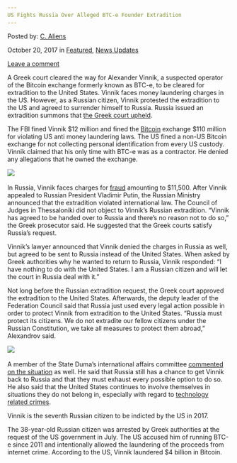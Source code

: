 ```yaml
---
US Fights Russia Over Alleged BTC-e Founder Extradition
---
```

<article class="post-listing post-23165 post type-post status-publish format-standard has-post-thumbnail hentry 
 tag-alleged tag-btce tag-extradition tag-fights tag-founder tag-russia">
    
<div class="post-inner">
    
    
    
<span>Posted by: <a href="https://www.deepdotweb.com/author/caliens/" title="">C. Aliens </a></span>
    
    
<span>October 20, 2017</span>
<span>in <a href="https://www.deepdotweb.com/category/deepdot-news/" rel="category tag">Featured</a>, <a href="https://www.deepdotweb.com/category/news-updates/" rel="category tag">News Updates</a></span>
    
<span><a href="https://www.deepdotweb.com/2017/10/20/us-fights-russia-alleged-btc-e-founder-extradition/#respond">Leave a comment</a></span>
</p>
<div class="clear"></div>
    
<div class="entry">
    
<p>A Greek court cleared the way for Alexander Vinnik, a suspected operator of the Bitcoin exchange formerly known as BTC-e, to be cleared for extradition to the United States. Vinnik faces money laundering charges in the US. However, as a Russian citizen, Vinnik protested the extradition to the US and agreed to surrender himself to Russia. Russia issued an extradition summons that <a href="https://cointelegraph.com/news/btc-es-vinnik-will-go-to-russia-not-us-greek-court-rules">the Greek court upheld</a>.</p>
<p>The FBI fined Vinnik $12 million and fined the <a href="https://www.deepdotweb.com/tag/bitcoin/">Bitcoin</a> exchange $110 million for violating US anti money laundering laws. The US fined a non-US Bitcoin exchange for not collecting personal identification from every US custody. Vinnik claimed that his only time with BTC-e was as a contractor. He denied any allegations that he owned the exchange.</p>
<p><img class="wp-image-23169 aligncenter" src="/imgs/2017/10/word-image-32.jpeg" srcset="/imgs/2017/10/word-image-32.jpeg 640w, /imgs/2017/10/word-image-32-300x170.jpeg 300w" sizes="(max-width: 640px) 100vw, 640px" /></p>
<p>In Russia, Vinnik faces charges for <a href="https://www.deepdotweb.com/tag/fraud/">fraud</a> amounting to $11,500. After Vinnik appealed to Russian President Vladimir Putin, the Russian Ministry announced that the extradition violated international law. The Council of Judges in Thessaloniki did not object to Vinnik’s Russian extradition. “Vinnik has agreed to be handed over to Russia and there’s no reason not to do so,” the Greek prosecutor said. He suggested that the Greek courts satisfy Russia’s request.</p>
<p>Vinnik&#8217;s lawyer announced that Vinnik denied the charges in Russia as well, but agreed to be sent to Russia instead of the United States. When asked by Greek authorities why he wanted to return to Russia, Vinnik responded: &#8220;I have nothing to do with the United States. I am a Russian citizen and will let the court in Russia deal with it.&#8221;</p>
<p>Not long before the Russian extradition request, the Greek court approved the extradition to the United States. Afterwards, the deputy leader of the Federation Council said that Russia just used every legal action possible in order to protect Vinnik from extradition to the United States. &#8220;Russia must protect its citizens. We do not extradite our fellow citizens under the Russian Constitution, we take all measures to protect them abroad,&#8221; Alexandrov said.</p>
<p><img class="wp-image-23170 aligncenter" src="/imgs/2017/10/word-image-33.jpeg" srcset="/imgs/2017/10/word-image-33.jpeg 640w, /imgs/2017/10/word-image-33-300x170.jpeg 300w" sizes="(max-width: 640px) 100vw, 640px" /></p>
<p>A member of the State Duma&#8217;s international affairs committee <a href="https://ria.ru/world/20171004/1506159059.html?inj=1">commented on the situation</a> as well. He said that Russia still has a chance to get Vinnik back to Russia and that they must exhaust every possible option to do so. He also said that the United States continues to involve themselves in situations they do not belong in, especially with regard to <a href="https://www.deepdotweb.com/tag/cybercrime/">technology related crimes</a>.</p>
<p>Vinnik is the seventh Russian citizen to be indicted by the US in 2017.</p>
<p>The 38-year-old Russian citizen was arrested by Greek authorities at the request of the US government in July. The US accused him of running BTC-e since 2011 and intentionally allowed the laundering of the proceeds from internet crime. According to the US, Vinnik laundered $4 billion in Bitcoin.</p>
    
    
</div><!-- .entry /-->
<span style="display:none"><a href="https://www.deepdotweb.com/tag/alleged/" rel="tag">alleged</a> <a href="https://www.deepdotweb.com/tag/btce/" rel="tag">btce</a> <a href="https://www.deepdotweb.com/tag/extradition/" rel="tag">extradition</a> <a href="https://www.deepdotweb.com/tag/fights/" rel="tag">fights</a> <a href="https://www.deepdotweb.com/tag/founder/" rel="tag">founder</a> <a href="https://www.deepdotweb.com/tag/russia/" rel="tag">russia</a></span>				<span style="display:none" class="updated">2017-10-20<a href="https://www.deepdotweb.com/author/caliens/" title="Posts by C. Aliens" rel="author">C. Aliens</a></strong></div>
    
    
</div><!-- .post-inner -->
</article><!-- .post-listing -->

